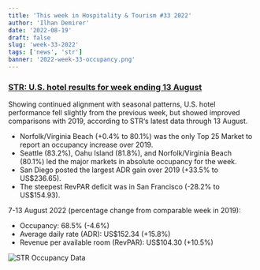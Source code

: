 ```yaml
---
title: 'This week in Hospitality & Tourism #33 2022'
author: 'Ilhan Demirer'
date: '2022-08-19'
draft: false
slug: 'week-33-2022'
tags: ['news', 'str']
banner: '2022-week-33-occupancy.png'
---
```


### [STR: U.S. hotel results for week ending 13 August](https://str.com/press-release/str-us-hotel-results-week-ending-13-august)

Showing continued alignment with seasonal patterns, U.S. hotel performance fell slightly from the previous week, but showed improved comparisons with 2019, according to STR‘s latest data through 13 August.

- Norfolk/Virginia Beach (+0.4% to 80.1%) was the only Top 25 Market to report an occupancy increase over 2019.
- Seattle (83.2%), Oahu Island (81.8%), and Norfolk/Virginia Beach (80.1%) led the major markets in absolute occupancy for the week.
- San Diego posted the largest ADR gain over 2019 (+33.5% to US$236.65).
- The steepest RevPAR deficit was in San Francisco (-28.2% to US$154.93).

7-13 August 2022 (percentage change from comparable week in 2019):

- Occupancy: 68.5% (-4.6%)
- Average daily rate (ADR): US$152.34 (+15.8%)
- Revenue per available room (RevPAR): US$104.30 (+10.5%)

![STR Occupancy Data](/images/blogimages/2022-week-33-occupancy.png)
